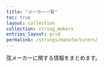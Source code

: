 ```yaml
---
title: "メーカー一覧"
toc: true
layout: collection
collection: string_makers
entries_layout: grid
permalink: /strings/manufacturers/
---
```


弦メーカーに関する情報をまとめます。
